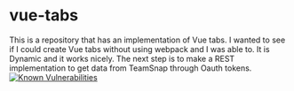 # vue-tabs
This is a repository that has an implementation of Vue tabs.
I wanted to see if I could create Vue tabs without using webpack and I was able to. It is Dynamic and it works nicely. The next step is to make a REST implementation to get data from TeamSnap through Oauth tokens.     
[![Known Vulnerabilities](https://snyk.io/test/github/snyk/goof/badge.svg)](https://snyk.io/test/github/snyk/goof)


